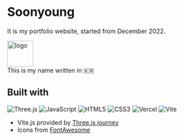 # Soonyoung
It is my portfolio website, started from December 2022.

<a href="https://soonyoung.vercel.app/" target="_blank">
<img src="static/html/favicon.ico" alt="logo" width="60"/><br>
</a> This is my name written in &#x1F1F0;&#x1F1F7;


## Built with
![Three.js](https://img.shields.io/badge/Three.js-000000?style=for-the-badge&logo=three.js&logoColor=white)
![JavaScript](https://img.shields.io/badge/JavaScript-FFD700?style=for-the-badge&logo=javascript&logoColor=white)
![HTML5](https://img.shields.io/badge/HTML5-E34F26?style=for-the-badge&logo=html5&logoColor=white)
![CSS3](https://img.shields.io/badge/CSS3-1572B6?style=for-the-badge&logo=css&logoColor=white)
![Vercel](https://img.shields.io/badge/Vercel-000000?style=for-the-badge&logo=vercel&logoColor=white)
![Vite](https://img.shields.io/badge/Vite-646CFF?style=for-the-badge&logo=vite&logoColor=white) 
* Vite.js provided by [Three.js journey](https://threejs-journey.com/)
* Icons from [FontAwesome](https://fontawesome.com/)


